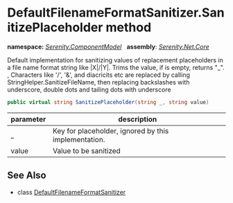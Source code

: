 # DefaultFilenameFormatSanitizer.SanitizePlaceholder method
**namespace:** *[Serenity.ComponentModel](../../README.md#serenity.componentmodel-namespace)*   **assembly**: *[Serenity.Net.Core](../../README.md)*

Default implementation for sanitizing values of replacement placeholders in a file name format string like &#x7C;X&#x7C;/&#x7C;Y&#x7C;. Trims the value, if is empty, returns "_". , Characters like '/', '&amp;', and diacricits etc are replaced by calling StringHelper.SanitizeFileName, then replacing backslashes with underscore, double dots and tailing dots with underscore

```csharp
public virtual string SanitizePlaceholder(string _, string value)
```

| parameter | description |
| --- | --- |
| _ | Key for placeholder, ignored by this implementation. |
| value | Value to be sanitized |

## See Also

* class [DefaultFilenameFormatSanitizer](../DefaultFilenameFormatSanitizer.md)